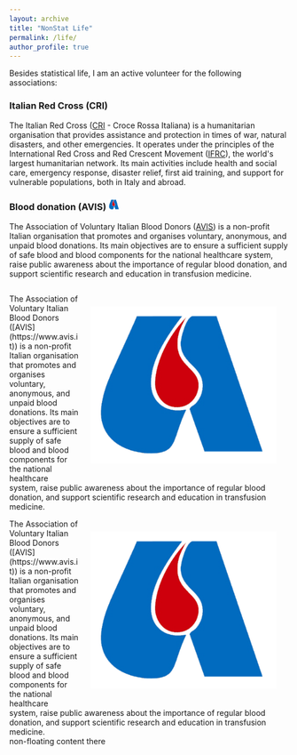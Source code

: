 ```yaml
---
layout: archive
title: "NonStat Life"
permalink: /life/
author_profile: true
---
```



Besides statistical life, I am an active volunteer for the following associations:


### Italian Red Cross (CRI)

<!--
The International Federation of Red Cross and Red Crescent Societies ([IFRC](https://www.ifrc.org)) is the world's largest humanitarian network.
The Italian Red Cross ([CRI](https://cri.it)) is the national society of Italy. It is engaged in various activities to support the population in health, social, migration, and emergency situations.
-->

The Italian Red Cross ([CRI](https://cri.it) - Croce Rossa Italiana) is a humanitarian organisation that provides assistance and protection in times of war, natural disasters, and other emergencies. It operates under the principles of the International Red Cross and Red Crescent Movement ([IFRC](https://www.ifrc.org)), the world's largest humanitarian network.
Its main activities include health and social care, emergency response, disaster relief, first aid training, and support for vulnerable populations, both in Italy and abroad.



### Blood donation (AVIS) <img src="../images/AVIS-logo.png" width="20" height="20">

The Association of Voluntary Italian Blood Donors ([AVIS](https://www.avis.it)) is a non-profit Italian organisation that promotes and organises voluntary, anonymous, and unpaid blood donations. Its main objectives are to ensure a sufficient supply of safe blood and blood components for the national healthcare system, raise public awareness about the importance of regular blood donation, and support scientific research and education in transfusion medicine.


<!-- <div class="warning" style='background-color:#EDF2F7; color:#1A2067; border-left: solid #718096 4px; border-radius: 4px;'> -->
<div class="warning">
<p style='padding:0.0em; margin-left:0.0em; display: inline-block;'>
<img src="../images/AVIS-logo.png" style="zoom:80%;  float:right; padding:2.0em"/>
The Association of Voluntary Italian Blood Donors ([AVIS](https://www.avis.it)) is a non-profit Italian organisation that promotes and organises voluntary, anonymous, and unpaid blood donations. Its main objectives are to ensure a sufficient supply of safe blood and blood components for the national healthcare system, raise public awareness about the importance of regular blood donation, and support scientific research and education in transfusion medicine.<br>
</p>
</div>

<div style="display: inline-block"><div style="float: right">
<img src="../images/AVIS-logo.png" style="zoom:80%;  float:right; padding:2.0em"/>
The Association of Voluntary Italian Blood Donors ([AVIS](https://www.avis.it)) is a non-profit Italian organisation that promotes and organises voluntary, anonymous, and unpaid blood donations. Its main objectives are to ensure a sufficient supply of safe blood and blood components for the national healthcare system, raise public awareness about the importance of regular blood donation, and support scientific research and education in transfusion medicine.<br>
</div>
non-floating content there</div>